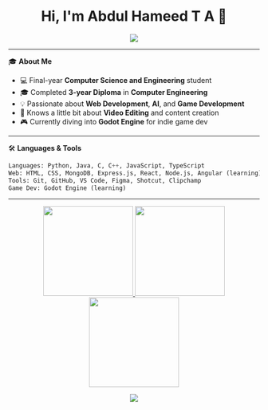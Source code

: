 <h1 align="center">Hi, I'm Abdul Hameed T A 👋</h1>

<p align="center">
  <img src="https://readme-typing-svg.herokuapp.com/?lines=Computer+Science+Degree+Student;Computer+Engineering+Diploma+Graduate;MERN+Stack+Learner;Aspiring+Game+Developer;&center=true&width=500&height=45">
</p>

---

🎓 **About Me**

- 💻 Final-year **Computer Science and Engineering** student  
- 🎓 Completed **3-year Diploma** in **Computer Engineering**
- 💡 Passionate about **Web Development**, **AI**, and **Game Development**
- 🎥 Knows a little bit about **Video Editing** and content creation
- 🎮 Currently diving into **Godot Engine** for indie game dev

---

🛠️ **Languages & Tools**

```python
Languages: Python, Java, C, C++, JavaScript, TypeScript  
Web: HTML, CSS, MongoDB, Express.js, React, Node.js, Angular (learning)  
Tools: Git, GitHub, VS Code, Figma, Shotcut, Clipchamp 
Game Dev: Godot Engine (learning)

```

---

<!-- GitHub Stats Section -->
<p align="center">
  <a href="https://github.com/hameed-aliyar">
    <img src="https://github-readme-stats.vercel.app/api?username=hameed-aliyar&show_icons=true&theme=tokyonight&hide_border=true&include_all_commits=true&count_private=true&cache_seconds=7200" height="180" />
  </a>
  <a href="https://github.com/hameed-aliyar">
    <img src="https://github-readme-stats.vercel.app/api/top-langs/?username=hameed-aliyar&layout=compact&theme=tokyonight&hide_border=true&langs_count=8&cache_seconds=7200" height="180"/>
  </a>
  <a href="https://github.com/hameed-aliyar">
    <img src="https://github-readme-streak-stats.herokuapp.com/?user=hameed-aliyar&theme=tokyonight&hide_border=true" height="180"/>
  </a>
</p>

<p align="center">
  <img src="https://komarev.com/ghpvc/?username=hameed-aliyar&label=Profile+Views&color=blueviolet&style=flat" />
</p>





